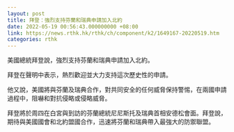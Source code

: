 ```yaml
---
layout: post
title: 拜登：強烈支持芬蘭和瑞典申請加入北約
date: 2022-05-19 00:56:43.000000000 +08:00
link: https://news.rthk.hk/rthk/ch/component/k2/1649167-20220519.htm
categories: rthk
---
```


美國總統拜登說，強烈支持芬蘭和瑞典申請加入北約。

拜登在聲明中表示，熱烈歡迎並大力支持這次歷史性的申請。

他又說，美國將與芬蘭及瑞典合作，對共同安全的任何威脅保持警惕，在兩國申請過程中，阻嚇和對抗侵略或侵略威脅。

拜登將於周四在白宮與到訪的芬蘭總統尼尼斯托及瑞典首相安德松會面。拜登說，期待與美國國會和北約盟國合作，迅速將芬蘭和瑞典帶入最強大的防禦聯盟。
